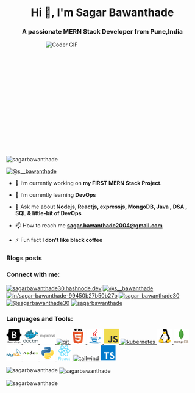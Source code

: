 <h1 align="center">Hi 👋, I'm Sagar Bawanthade</h1>
<h3 align="center">A passionate MERN Stack Developer from Pune,India</h3>

<img alt="Coder GIF" align="right" height=300 width=400 src="https://miro.medium.com/max/1360/0*7Q3yvSIv_t0ioJ-Z.gif" />
<br>


<p align="left"> <img src="https://komarev.com/ghpvc/?username=sagarbawanthade&label=Profile%20views&color=0e75b6&style=flat" alt="sagarbawanthade" /> </p>

<p align="left"> <a href="https://twitter.com/@s__bawanthade" target="blank"><img src="https://img.shields.io/twitter/follow/@s__bawanthade?logo=twitter&style=for-the-badge" alt="@s__bawanthade" /></a> </p>

- 🔭 I’m currently working on **my FIRST MERN Stack Project.**

- 🌱 I’m currently learning **DevOps**

- 💬 Ask me about **Nodejs, Reactjs, expressjs, MongoDB, Java , DSA , SQL & little-bit of DevOps**

- 📫 How to reach me **sagar.bawanthade2004@gmail.com**

- ⚡ Fun fact **I don't like black coffee**

### Blogs posts
<!-- BLOG-POST-LIST:START -->
<!-- BLOG-POST-LIST:END -->

<h3 align="left">Connect with me:</h3>
<p align="left">
<a href="https://dev.to/sagarbawanthade30.hashnode.dev(https://sagarbawanthade30.hashnode.dev/)" target="blank"><img align="center" src="https://raw.githubusercontent.com/rahuldkjain/github-profile-readme-generator/master/src/images/icons/Social/devto.svg" alt="sagarbawanthade30.hashnode.dev" height="30" width="40" /></a>
<a href="https://twitter.com/@s__bawanthade" target="blank"><img align="center" src="https://raw.githubusercontent.com/rahuldkjain/github-profile-readme-generator/master/src/images/icons/Social/twitter.svg" alt="@s__bawanthade" height="30" width="40" /></a>
<a href="https://linkedin.com/in/sagar-bawanthade-99450b27b" target="blank"><img align="center" src="https://raw.githubusercontent.com/rahuldkjain/github-profile-readme-generator/master/src/images/icons/Social/linked-in-alt.svg" alt="in/sagar-bawanthade-99450b27b50b27b" height="30" width="40" /></a>
<a href="https://instagram.com/sagar_bawanthade30" target="blank"><img align="center" src="https://raw.githubusercontent.com/rahuldkjain/github-profile-readme-generator/master/src/images/icons/Social/instagram.svg" alt="sagar_bawanthade30" height="30" width="40" /></a>
<a href="https://hashnode.com/@sagarbawanthade30" target="blank"><img align="center" src="https://raw.githubusercontent.com/rahuldkjain/github-profile-readme-generator/master/src/images/icons/Social/hashnode.svg" alt="@sagarbawanthade30" height="30" width="40" /></a>
<a href="https://www.leetcode.com/sagarbawanthade" target="blank"><img align="center" src="https://raw.githubusercontent.com/rahuldkjain/github-profile-readme-generator/master/src/images/icons/Social/leet-code.svg" alt="sagarbawanthade" height="30" width="40" /></a>
</p>

<h3 align="left">Languages and Tools:</h3>
<p align="left"> <a href="https://getbootstrap.com" target="_blank" rel="noreferrer"> <img src="https://raw.githubusercontent.com/devicons/devicon/master/icons/bootstrap/bootstrap-plain-wordmark.svg" alt="bootstrap" width="40" height="40"/> </a> <a href="https://www.docker.com/" target="_blank" rel="noreferrer"> <img src="https://raw.githubusercontent.com/devicons/devicon/master/icons/docker/docker-original-wordmark.svg" alt="docker" width="40" height="40"/> </a> <a href="https://expressjs.com" target="_blank" rel="noreferrer"> <img src="https://raw.githubusercontent.com/devicons/devicon/master/icons/express/express-original-wordmark.svg" alt="express" width="40" height="40"/> </a> <a href="https://git-scm.com/" target="_blank" rel="noreferrer"> <img src="https://www.vectorlogo.zone/logos/git-scm/git-scm-icon.svg" alt="git" width="40" height="40"/> </a> <a href="https://www.w3.org/html/" target="_blank" rel="noreferrer"> <img src="https://raw.githubusercontent.com/devicons/devicon/master/icons/html5/html5-original-wordmark.svg" alt="html5" width="40" height="40"/> </a> <a href="https://www.java.com" target="_blank" rel="noreferrer"> <img src="https://raw.githubusercontent.com/devicons/devicon/master/icons/java/java-original.svg" alt="java" width="40" height="40"/> </a> <a href="https://developer.mozilla.org/en-US/docs/Web/JavaScript" target="_blank" rel="noreferrer"> <img src="https://raw.githubusercontent.com/devicons/devicon/master/icons/javascript/javascript-original.svg" alt="javascript" width="40" height="40"/> </a> <a href="https://kubernetes.io" target="_blank" rel="noreferrer"> <img src="https://www.vectorlogo.zone/logos/kubernetes/kubernetes-icon.svg" alt="kubernetes" width="40" height="40"/> </a> <a href="https://www.linux.org/" target="_blank" rel="noreferrer"> <img src="https://raw.githubusercontent.com/devicons/devicon/master/icons/linux/linux-original.svg" alt="linux" width="40" height="40"/> </a> <a href="https://www.mongodb.com/" target="_blank" rel="noreferrer"> <img src="https://raw.githubusercontent.com/devicons/devicon/master/icons/mongodb/mongodb-original-wordmark.svg" alt="mongodb" width="40" height="40"/> </a> <a href="https://www.mysql.com/" target="_blank" rel="noreferrer"> <img src="https://raw.githubusercontent.com/devicons/devicon/master/icons/mysql/mysql-original-wordmark.svg" alt="mysql" width="40" height="40"/> </a> <a href="https://nodejs.org" target="_blank" rel="noreferrer"> <img src="https://raw.githubusercontent.com/devicons/devicon/master/icons/nodejs/nodejs-original-wordmark.svg" alt="nodejs" width="40" height="40"/> </a> <a href="https://www.python.org" target="_blank" rel="noreferrer"> <img src="https://raw.githubusercontent.com/devicons/devicon/master/icons/python/python-original.svg" alt="python" width="40" height="40"/> </a> <a href="https://reactjs.org/" target="_blank" rel="noreferrer"> <img src="https://raw.githubusercontent.com/devicons/devicon/master/icons/react/react-original-wordmark.svg" alt="react" width="40" height="40"/> </a> <a href="https://tailwindcss.com/" target="_blank" rel="noreferrer"> <img src="https://www.vectorlogo.zone/logos/tailwindcss/tailwindcss-icon.svg" alt="tailwind" width="40" height="40"/> </a> <a href="https://www.typescriptlang.org/" target="_blank" rel="noreferrer"> <img src="https://raw.githubusercontent.com/devicons/devicon/master/icons/typescript/typescript-original.svg" alt="typescript" width="40" height="40"/> </a> </p>

<p><img align="left" src="https://github-readme-stats.vercel.app/api/top-langs?username=sagarbawanthade&show_icons=true&locale=en&layout=compact" alt="sagarbawanthade" /></p>

<p>&nbsp;<img align="center" src="https://github-readme-stats.vercel.app/api?username=sagarbawanthade&show_icons=true&locale=en" alt="sagarbawanthade" /></p>

<p><img align="center" src="https://github-readme-streak-stats.herokuapp.com/?user=sagarbawanthade&" alt="sagarbawanthade" /></p>
